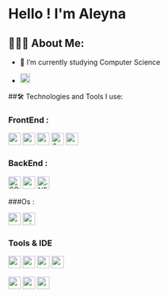 Hello ! I'm Aleyna  
=============================

## 👨🏻‍💻 About Me:


- 🌱 I’m currently studying Computer Science

-  <img src="https://img.shields.io/badge/Apple-MacBook_Pro_2019(intel)-999999?style=for-the-badge&logo=apple&logoColor=white" height="20px"/>


##🛠️ Technologies and Tools I use:

### FrontEnd :
<p>
<img src="https://img.shields.io/badge/HTML5-E34F26?style=for-the-badge&logo=html5&logoColor=white" height="25px"/>
<img src="https://img.shields.io/badge/CSS3-1572B6?style=for-the-badge&logo=css3&logoColor=white" height="25px"/>
<img src="https://img.shields.io/badge/JavaScript-F7DF1E?style=for-the-badge&logo=javascript&logoColor=black" height="25px"/>
<img alt="Angular" src="https://img.shields.io/badge/Angular-DD0031?style=for-the-badge&logo=angular&logoColor=white" height="25px"/>
<img src="https://img.shields.io/badge/TypeScript-007ACC?style=for-the-badge&logo=typescript&logoColor=white" height="25px"/>
</p>

### BackEnd :

<p>
<img alt="SQL Server" src="https://img.shields.io/badge/_SQL_Server-CC2927?style=for-the-badge&logo=microsoft-sql-server&logoColor=white" height="25px"/>
<img src="https://img.shields.io/badge/C%23-239120?style=for-the-badge&logo=c-sharp&logoColor=white" height="25px"/>
<img alt=".NET Core" src="https://img.shields.io/badge/.NET Core-512BD4?style=for-the-badge&logo=.net&logoColor=white" height="25px"/>
</p>

###Os : 
<p>
<img alt="apple" src="https://img.shields.io/badge/Apple-000000?style=for-the-badge&logo=macos&logoColor=white" height="25px"/>
<img alt="windows" src="https://img.shields.io/badge/Windows-0078D6?style=for-the-badge&logo=windows&logoColor=white" height="25px"/>
</p>

### Tools & IDE
<p>
<img src="https://img.shields.io/badge/Swagger-85EA2D?style=for-the-badge&logo=swagger&logoColor=black" height="25px"/>
<img src="https://img.shields.io/badge/postman-FF6C37?style=for-the-badge&logo=postman&logoColor=white" height="25px"/>
<img src="https://img.shields.io/badge/docker-2496ED?style=for-the-badge&logo=docker&logoColor=white" height="25px"/>
<img src="https://img.shields.io/badge/mamp-02749C?style=for-the-badge&logo=mamp&logoColor=white" height="25px"/>

</p>
<p>
<img src="https://img.shields.io/badge/VsCode-007ACC?style=for-the-badge&logo=Visual Studio Code&logoColor=white" height="25px"/>
<img src="https://img.shields.io/badge/visual studio-5C2D91?style=for-the-badge&logo=visual studio&logoColor=white" height="25px"/>
<img src="https://img.shields.io/badge/jetbrains tools-000000?style=for-the-badge&logo=jetbrains&logoColor=white" height="25px"/>
</p>


